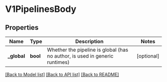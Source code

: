 # V1PipelinesBody

## Properties
Name | Type | Description | Notes
------------ | ------------- | ------------- | -------------
**_global** | **bool** | Whether the pipeline is global (has no author, is used in generic runtimes) | [optional] 

[[Back to Model list]](../README.md#documentation-for-models) [[Back to API list]](../README.md#documentation-for-api-endpoints) [[Back to README]](../README.md)

